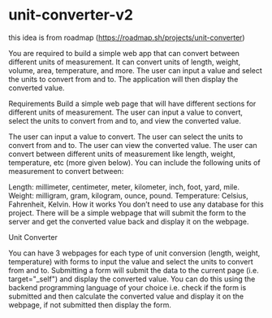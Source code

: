 # unit-converter-v2

this idea is from roadmap (https://roadmap.sh/projects/unit-converter)

You are required to build a simple web app that can convert between different units of measurement. It can convert units of length, weight, volume, area, temperature, and more. The user can input a value and select the units to convert from and to. The application will then display the converted value.

Requirements Build a simple web page that will have different sections for different units of measurement. The user can input a value to convert, select the units to convert from and to, and view the converted value.

The user can input a value to convert. The user can select the units to convert from and to. The user can view the converted value. The user can convert between different units of measurement like length, weight, temperature, etc (more given below). You can include the following units of measurement to convert between:

Length: millimeter, centimeter, meter, kilometer, inch, foot, yard, mile. Weight: milligram, gram, kilogram, ounce, pound. Temperature: Celsius, Fahrenheit, Kelvin. How it works You don’t need to use any database for this project. There will be a simple webpage that will submit the form to the server and get the converted value back and display it on the webpage.

Unit Converter

You can have 3 webpages for each type of unit conversion (length, weight, temperature) with forms to input the value and select the units to convert from and to. Submitting a form will submit the data to the current page (i.e. target="_self") and display the converted value. You can do this using the backend programming language of your choice i.e. check if the form is submitted and then calculate the converted value and display it on the webpage, if not submitted then display the form.
